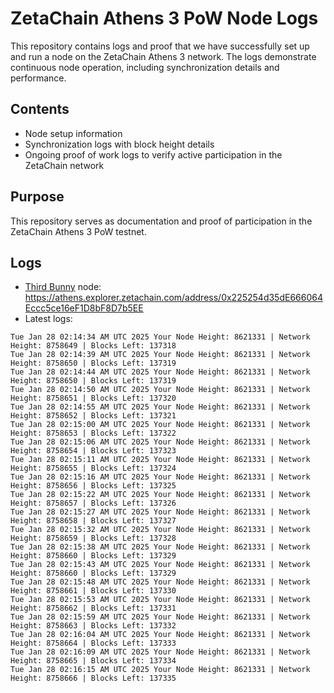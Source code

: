 # ZetaChain Athens 3 PoW Node Logs
This repository contains logs and proof that we have successfully set up and run a node on the ZetaChain Athens 3 network. The logs demonstrate continuous node operation, including synchronization details and performance.

## Contents
- Node setup information
- Synchronization logs with block height details
- Ongoing proof of work logs to verify active participation in the ZetaChain network

## Purpose
This repository serves as documentation and proof of participation in the ZetaChain Athens 3 PoW testnet.

## Logs

- [Third Bunny](https://thirdbunny.xyz/) node: https://athens.explorer.zetachain.com/address/0x225254d35dE666064Eccc5ce16eF1D8bF8D7b5EE
- Latest logs:
```
Tue Jan 28 02:14:34 AM UTC 2025 Your Node Height: 8621331 | Network Height: 8758649 | Blocks Left: 137318
Tue Jan 28 02:14:39 AM UTC 2025 Your Node Height: 8621331 | Network Height: 8758650 | Blocks Left: 137319
Tue Jan 28 02:14:44 AM UTC 2025 Your Node Height: 8621331 | Network Height: 8758650 | Blocks Left: 137319
Tue Jan 28 02:14:50 AM UTC 2025 Your Node Height: 8621331 | Network Height: 8758651 | Blocks Left: 137320
Tue Jan 28 02:14:55 AM UTC 2025 Your Node Height: 8621331 | Network Height: 8758652 | Blocks Left: 137321
Tue Jan 28 02:15:00 AM UTC 2025 Your Node Height: 8621331 | Network Height: 8758653 | Blocks Left: 137322
Tue Jan 28 02:15:06 AM UTC 2025 Your Node Height: 8621331 | Network Height: 8758654 | Blocks Left: 137323
Tue Jan 28 02:15:11 AM UTC 2025 Your Node Height: 8621331 | Network Height: 8758655 | Blocks Left: 137324
Tue Jan 28 02:15:16 AM UTC 2025 Your Node Height: 8621331 | Network Height: 8758656 | Blocks Left: 137325
Tue Jan 28 02:15:22 AM UTC 2025 Your Node Height: 8621331 | Network Height: 8758657 | Blocks Left: 137326
Tue Jan 28 02:15:27 AM UTC 2025 Your Node Height: 8621331 | Network Height: 8758658 | Blocks Left: 137327
Tue Jan 28 02:15:32 AM UTC 2025 Your Node Height: 8621331 | Network Height: 8758659 | Blocks Left: 137328
Tue Jan 28 02:15:38 AM UTC 2025 Your Node Height: 8621331 | Network Height: 8758660 | Blocks Left: 137329
Tue Jan 28 02:15:43 AM UTC 2025 Your Node Height: 8621331 | Network Height: 8758660 | Blocks Left: 137329
Tue Jan 28 02:15:48 AM UTC 2025 Your Node Height: 8621331 | Network Height: 8758661 | Blocks Left: 137330
Tue Jan 28 02:15:53 AM UTC 2025 Your Node Height: 8621331 | Network Height: 8758662 | Blocks Left: 137331
Tue Jan 28 02:15:59 AM UTC 2025 Your Node Height: 8621331 | Network Height: 8758663 | Blocks Left: 137332
Tue Jan 28 02:16:04 AM UTC 2025 Your Node Height: 8621331 | Network Height: 8758664 | Blocks Left: 137333
Tue Jan 28 02:16:09 AM UTC 2025 Your Node Height: 8621331 | Network Height: 8758665 | Blocks Left: 137334
Tue Jan 28 02:16:15 AM UTC 2025 Your Node Height: 8621331 | Network Height: 8758666 | Blocks Left: 137335
```
